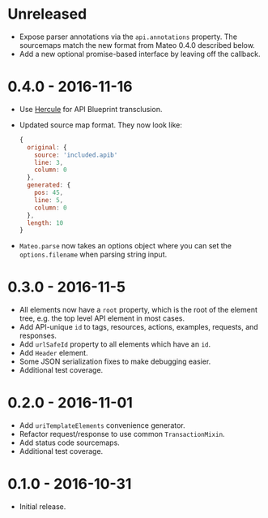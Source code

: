 # Unreleased

- Expose parser annotations via the `api.annotations` property. The sourcemaps match the new format from Mateo 0.4.0 described below.
- Add a new optional promise-based interface by leaving off the callback.

# 0.4.0 - 2016-11-16

- Use [Hercule](https://github.com/jamesramsay/hercule) for API Blueprint transclusion.
- Updated source map format. They now look like:

  ```js
  {
    original: {
      source: 'included.apib'
      line: 3,
      column: 0
    },
    generated: {
      pos: 45,
      line: 5,
      column: 0
    },
    length: 10
  }
  ```

- `Mateo.parse` now takes an options object where you can set the `options.filename` when parsing string input.

# 0.3.0 - 2016-11-5

- All elements now have a `root` property, which is the root of the element
  tree, e.g. the top level API element in most cases.
- Add API-unique `id` to tags, resources, actions, examples, requests, and
  responses.
- Add `urlSafeId` property to all elements which have an `id`.
- Add `Header` element.
- Some JSON serialization fixes to make debugging easier.
- Additional test coverage.

# 0.2.0 - 2016-11-01

- Add `uriTemplateElements` convenience generator.
- Refactor request/response to use common `TransactionMixin`.
- Add status code sourcemaps.
- Additional test coverage.

# 0.1.0 - 2016-10-31

- Initial release.
